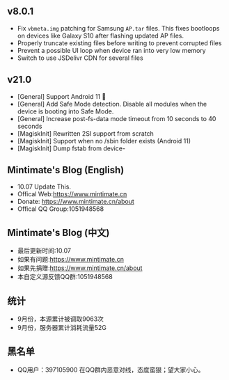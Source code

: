 ## v8.0.1
- Fix `vbmeta.img` patching for Samsung `AP.tar` files. This fixes bootloops on devices like Galaxy S10 after flashing updated AP files.
- Properly truncate existing files before writing to prevent corrupted files
- Prevent a possible UI loop when device ran into very low memory
- Switch to use JSDelivr CDN for several files

## v21.0
- [General] Support Android 11 🎉
- [General] Add Safe Mode detection. Disable all modules when the device is booting into Safe Mode.
- [General] Increase post-fs-data mode timeout from 10 seconds to 40 seconds
- [MagiskInit] Rewritten 2SI support from scratch
- [MagiskInit] Support when no /sbin folder exists (Android 11)
- [MagiskInit] Dump fstab from device-

## Mintimate's Blog (English)
- 10.07 Update This.
- Offical Web:https://www.mintimate.cn
- Donate: https://www.mintimate.cn/about
- Offical QQ Group:1051948568

## Mintimate's Blog (中文)
- 最后更新时间:10.07
- 如果有问题:https://www.mintimate.cn
- 如果先捐赠:https://www.mintimate.cn/about
- 本自定义源反馈QQ群:1051948568

## 统计
- 9月份，本源累计被调取9063次
- 9月份，服务器累计消耗流量52G

## 黑名单
- QQ用户：397105900 在QQ群内恶意对线，态度蛮狠；望大家小心。

